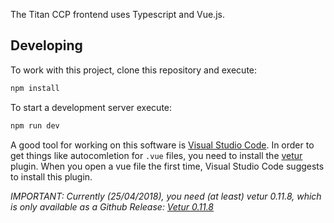 
The Titan CCP frontend uses Typescript and Vue.js.

## Developing

To work with this project, clone this repository and execute:

````bash
npm install
````

To start a development server execute:

````bash
npm run dev
````

A good tool for working on this software is [Visual Studio Code](https://code.visualstudio.com/).
In order to get things like autocomletion for `.vue` files, you need to install the [vetur](https://vuejs.github.io/vetur/) plugin.
When you open a vue file the first time, Visual Studio Code suggests to install this plugin.

*IMPORTANT: Currently (25/04/2018), you need (at least) vetur 0.11.8, which is only available as a Github Release: [Vetur 0.11.8](https://github.com/vuejs/vetur/releases/tag/0.11.8)*